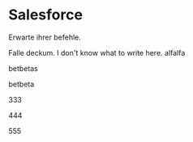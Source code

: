 # Salesforce

Erwarte ihrer befehle.


Falle deckum.
I don't know what to write here.
alfalfa


betbetas

betbeta



333

444

555
